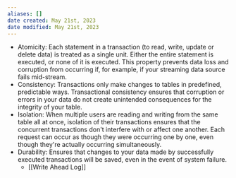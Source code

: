 ```yaml
---
aliases: []
date created: May 21st, 2023
date modified: May 21st, 2023
---
```

- Atomicity: Each statement in a transaction (to read, write, update or delete data) is treated as a single unit. Either the entire statement is executed, or none of it is executed. This property prevents data loss and corruption from occurring if, for example, if your streaming data source fails mid-stream.
- Consistency: Transactions only make changes to tables in predefined, predictable ways. Transactional consistency ensures that corruption or errors in your data do not create unintended consequences for the integrity of your table.
- Isolation: When multiple users are reading and writing from the same table all at once, isolation of their transactions ensures that the concurrent transactions don't interfere with or affect one another. Each request can occur as though they were occurring one by one, even though they're actually occurring simultaneously.
- Durability: Ensures that changes to your data made by successfully executed transactions will be saved, even in the event of system failure.
	- [[Write Ahead Log]]